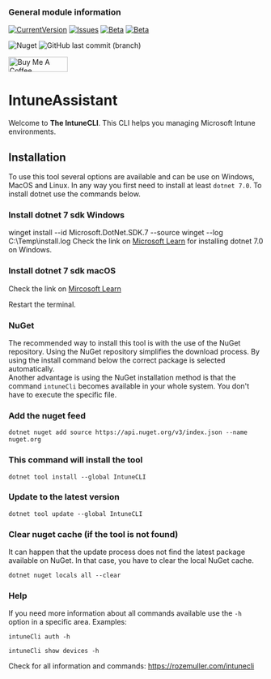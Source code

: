 ### General module information
<a href="https://github.com/srozemuller/intuneassistant" target="_blank"><img src="https://img.shields.io/github/v/release/srozemuller/intuneassistant?label=latest-release&style=flat-square" alt="CurrentVersion"></a> <a href="https://github.com/srozemuller/intuneassistant/issues" target="_blank"><img src="https://img.shields.io/github/issues/srozemuller/intuneassistant?style=flat-square" alt="Issues"></a> </a><a href="https://github.com/srozemuller/intuneassistant/tree/beta" target="_blank"><img src="https://img.shields.io/maintenance/yes/2023?style=flat-square" alt="Beta"></a> </a><a href="https://github.com/srozemuller/intuneassistant/tree/beta" target="_blank"><img src="https://img.shields.io/github/license/srozemuller/intuneassistant?style=flat-square" alt="Beta"></a>

![Nuget](https://img.shields.io/nuget/dt/IntuneCli?style=flat-square&label=NuGet%20downloads)
![GitHub last commit (branch)](https://img.shields.io/github/last-commit/srozemuller/IntuneAssistant/main?style=flat-square)


<a href="https://www.buymeacoffee.com/srozemuller" target="_blank"><img src="https://cdn.buymeacoffee.com/buttons/v2/default-yellow.png" alt="Buy Me A Coffee" style="height: 30px !important;width: 117px !important;"></a>


# IntuneAssistant

Welcome to **The IntuneCLI**. This CLI helps you managing Microsoft Intune environments.

## Installation
To use this tool several options are available and can be use on Windows, MacOS and Linux.
In any way you first need to install at least `dotnet 7.0`. To install dotnet use the commands below.

### Install dotnet 7 sdk Windows
winget install --id Microsoft.DotNet.SDK.7 --source winget --log C:\Temp\install.log
Check the link on [Microsoft Learn](https://learn.microsoft.com/en-us/dotnet/core/install/windows?tabs=net70) for installing dotnet 7.0 on Windows.
### Install dotnet 7 sdk macOS
Check the link on [Mircosoft Learn](https://learn.microsoft.com/en-us/dotnet/core/install/macos)

Restart the terminal.

### NuGet
The recommended way to install this tool is with the use of the NuGet repository. Using the NuGet repository simplifies the download process. 
By using the install command below the correct package is selected automatically.  
Another advantage is using the NuGet installation method is that the command ```intuneCli``` becomes available in your whole system. 
You don't have to execute the specific file.

### Add the nuget feed
```
dotnet nuget add source https://api.nuget.org/v3/index.json --name nuget.org
```

### This command will install the tool
```
dotnet tool install --global IntuneCLI
```

### Update to the latest version
```
dotnet tool update --global IntuneCLI
```

### Clear nuget cache (if the tool is not found)
It can happen that the update process does not find the latest package available on NuGet. In that case, you have to clear the local NuGet cache.
```
dotnet nuget locals all --clear
```

### Help
If you need more information about all commands available use the `-h` option in a specific area.
Examples:

```shell
intuneCli auth -h
```

```shell
intuneCli show devices -h
```
Check for all information and commands: https://rozemuller.com/intunecli
